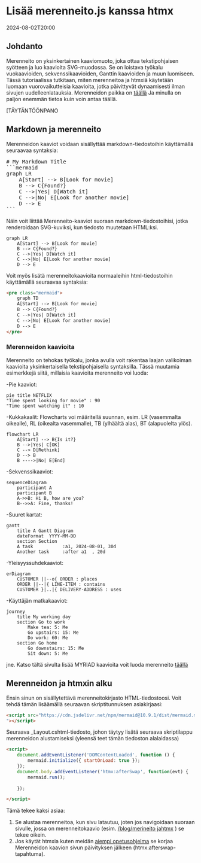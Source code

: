 # Lisää merenneito.js kanssa htmx

<!--category-- HTMX, Markdown -->
<datetime class="hidden">2024-08-02T20:00</datetime>

## Johdanto

Merenneito on yksinkertainen kaaviomuoto, joka ottaa tekstipohjaisen syötteen ja luo kaavioita SVG-muodossa. Se on loistava työkalu vuokaavioiden, sekvenssikaavioiden, Ganttin kaavioiden ja muun luomiseen. Tässä tutoriaalissa tutkitaan, miten merenneitoa ja htmxiä käytetään luomaan vuorovaikutteisia kaavioita, jotka päivittyvät dynaamisesti ilman sivujen uudelleenlatauksia.
Merenneidon paikka on [täällä](https://mermaid.js.org/) Ja minulla on paljon enemmän tietoa kuin voin antaa täällä.

[TÄYTÄNTÖÖNPANO

## Markdown ja merenneito

Merenneidon kaaviot voidaan sisällyttää markdown-tiedostoihin käyttämällä seuraavaa syntaksia:

<pre>
# My Markdown Title
```mermaid
graph LR
    A[Start] --> B[Look for movie]
    B --> C{Found?}
    C -->|Yes| D[Watch it]
    C -->|No| E[Look for another movie]
    D --> E
```
</pre>
Näin voit liittää Merenneito-kaaviot suoraan markdown-tiedostoihisi, jotka renderoidaan SVG-kuviksi, kun tiedosto muutetaan HTML:ksi.

```mermaid
graph LR
    A[Start] --> B[Look for movie]
    B --> C{Found?}
    C -->|Yes| D[Watch it]
    C -->|No| E[Look for another movie]
    D --> E
```

Voit myös lisätä merenneitokaavioita normaaleihin html-tiedostoihin käyttämällä seuraavaa syntaksia:

```html
<pre class="mermaid">
    graph TD
    A[Start] --> B[Look for movie]
    B --> C{Found?}
    C -->|Yes| D[Watch it]
    C -->|No| E[Look for another movie]
    D --> E
</pre>
```

### Merenneidon kaavioita

Merenneito on tehokas työkalu, jonka avulla voit rakentaa laajan valikoiman kaavioita yksinkertaisella tekstipohjaisella syntaksilla.
Tässä muutamia esimerkkejä siitä, millaisia kaavioita merenneito voi luoda:

-Pie kaaviot:

```mermaid
pie title NETFLIX
"Time spent looking for movie" : 90
"Time spent watching it" : 10
```

-Kukkakaalit:
Flowcharts voi määritellä suunnan, esim. LR (vasemmalta oikealle), RL (oikealta vasemmalle), TB (ylhäältä alas), BT (alapuolelta ylös).

```mermaid
flowchart LR
    A[Start] --> B{Is it?}
    B -->|Yes| C[OK]
    C --> D[Rethink]
    D --> B
    B ---->|No| E[End]
```

-Sekvenssikaaviot:

```mermaid
sequenceDiagram 
    participant A
    participant B
    A->>B: Hi B, how are you?
    B-->>A: Fine, thanks!
```

-Suuret kartat:

```mermaid
gantt
    title A Gantt Diagram
    dateFormat  YYYY-MM-DD
    section Section
    A task           :a1, 2024-08-01, 30d
    Another task     :after a1  , 20d
```

-Yleisyyssuhdekaaviot:

```mermaid
erDiagram
    CUSTOMER ||--o{ ORDER : places
    ORDER ||--|{ LINE-ITEM : contains
    CUSTOMER }|..|{ DELIVERY-ADDRESS : uses
```

-Käyttäjän matkakaaviot:

```mermaid
journey
    title My working day
    section Go to work
        Make tea: 5: Me
        Go upstairs: 15: Me
        Do work: 60: Me
    section Go home
        Go downstairs: 15: Me
        Sit down: 5: Me
```

jne. Katso tältä sivulta lisää MYRIAD kaavioita voit luoda merenneito [täällä](https://mermaid.js.org/syntax/examples.html)

## Merenneidon ja htmxin alku

Ensin sinun on sisällytettävä merenneitokirjasto HTML-tiedostoosi. Voit tehdä tämän lisäämällä seuraavan skriptitunnuksen asiakirjaasi:

```html
<script src="https://cdn.jsdelivr.net/npm/mermaid@10.9.1/dist/mermaid.min.js
"></script>
```

Seuraava _Layout.cshtml-tiedosto, johon täytyy lisätä seuraava skriptilappu merenneidon alustamiseksi (yleensä teet tämän tiedoston alalaidassa)

```html
<script>
    document.addEventListener('DOMContentLoaded', function () {
        mermaid.initialize({ startOnLoad: true });
    });
    document.body.addEventListener('htmx:afterSwap', function(evt) {
        mermaid.run();
        
    });

</script>
```

Tämä tekee kaksi asiaa:

1. Se alustaa merenneitoa, kun sivu latautuu, joten jos navigoidaan suoraan sivulle, jossa on merenneitokaavio (esim. [/blog/merineito jahtmx](/blog/mermaidandhtmx) ) se tekee oikein.
2. Jos käytät htmxia kuten meidän [aiempi opetusohjelma](/blog/htmxwithaspnetcore) se korjaa Merenneidon kaavion sivun päivityksen jälkeen (htmx:afterswap-tapahtuma).